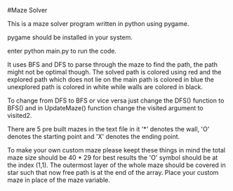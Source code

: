 #Maze Solver

This is a maze solver program written in python using pygame. 

pygame should be installed in your system.

enter python main.py to run the code.

It uses BFS and DFS to parse through the maze to find the path, the path might not be optimal though. The solved path is colored using red and the explored path which does not lie on the main path is colored in blue the unexplored path is colored in white while walls are colored in black.

To change from DFS to BFS or vice versa just change the DFS() function to BFS() and in UpdateMaze() function change the visited argument to visited2.

There are 5 pre built mazes in the text file in it '*' denotes the wall, 'O' denotes the starting point and 'X' denotes the ending point.

To make your own custom maze please keept these things in mind the total maze size should be 40 * 29 for best results the 'O' symbol should be at the index (1,1). The outermost layer of the whole maze should be covered in star such that now free path is at the end of the array. Place your custom maze in place of the maze variable. 